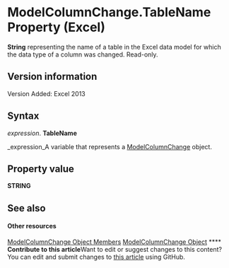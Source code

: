 
# ModelColumnChange.TableName Property (Excel)

 **String** representing the name of a table in the Excel data model for which the data type of a column was changed. Read-only.


## Version information

Version Added: Excel 2013 


## Syntax

 _expression_. **TableName**

 _expression_A variable that represents a  [ModelColumnChange](5b7cb86d-744c-53ea-0fcf-79d2710baa37.md) object.


## Property value

 **STRING**


## See also


#### Other resources


 [ModelColumnChange Object Members](8b9bc464-3604-f863-00d0-d8908991dca4.md)
 [ModelColumnChange Object](5b7cb86d-744c-53ea-0fcf-79d2710baa37.md)
****   **Contribute to this article**Want to edit or suggest changes to this content? You can edit and submit changes to  [this article](https://github.com/jhershey00/VBA_Excel_Test/OpenXMLCon/articles/56aacaeb-52aa-1dee-9f29-6bf867287c53.md) using GitHub.

